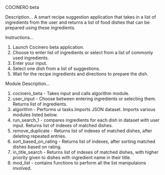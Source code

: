COCINERO beta

Description...
A smart recipe suggestion application that takes in a list of ingredients from the user and 
returns a list of food dishes that can be prepared using these ingredients.

Instructions...
1.   Launch Cocinero beta application.
2.   Choose to enter list of ingredients or select from a list of commonly used ingredients.
3.   Enter your input.
4.   Select one dish from a list of suggestions.
5.   Wait for the recipe ingredients and directions to prepare the dish.

Module Description...
1.   cocinero_beta - Takes input and calls algorithm module.
2.   user_input - Choose between entering ingredients or selecting them. Returns list of ingredients.
3.   algorithm - Performs ui tasks.Imports JSON dataset. Imports various modules listed below.
4.   run_search_1 - compares ingredients for each dish in dataset with user input. Returns list of indexes of matched dishes.
5.   remove_duplicate - Returns list of indexes of matched dishes, after deleting repeated entries.
6.   sort_based_on_rating - Returns list of indexes, after sorting matched dishes based on rating.
7.   in_title_search - Returns list of indexes of matched dishes, with higher priority given to dishes with ingredient name in their title.
8.   mod_list - contains functions to perform all the list manipulaions involved.


